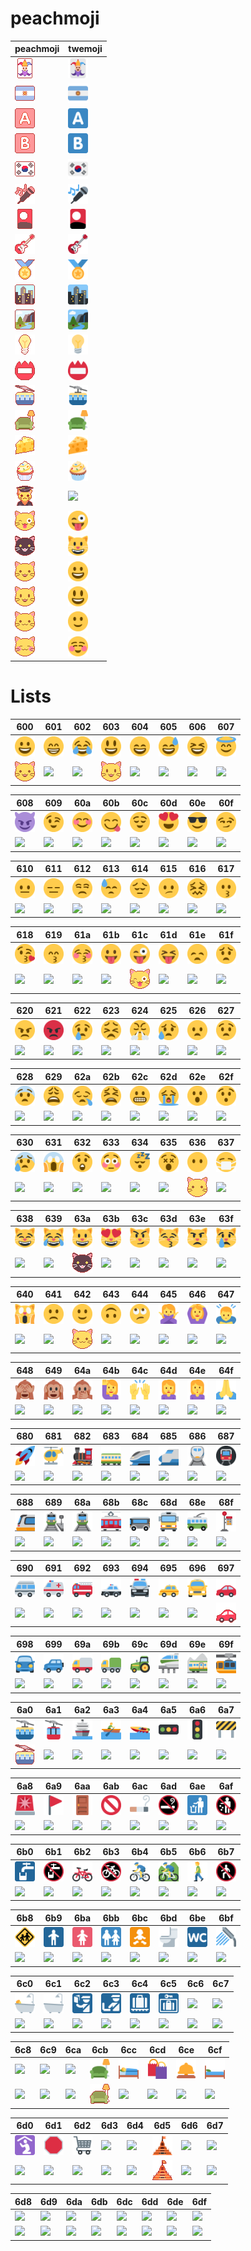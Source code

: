 # peachmoji

| peachmoji | twemoji |
|---|---|
|![](assets/1f0cf.png)|<img src="https://raw.githubusercontent.com/twitter/twemoji/master/assets/72x72/1f0cf.png" onerror="this.src='https://raw.githubusercontent.com/twitter/twemoji/master/assets/72x72/269c.png'"  width="32">|
|![](assets/1f1e6-1f1f7.png)|<img src="https://raw.githubusercontent.com/twitter/twemoji/master/assets/72x72/1f1e6-1f1f7.png" onerror="this.src='https://raw.githubusercontent.com/twitter/twemoji/master/assets/72x72/269c.png'"  width="32">|
|![](assets/1f1e6.png)|<img src="https://raw.githubusercontent.com/twitter/twemoji/master/assets/72x72/1f1e6.png" onerror="this.src='https://raw.githubusercontent.com/twitter/twemoji/master/assets/72x72/269c.png'"  width="32">|
|![](assets/1f1e7.png)|<img src="https://raw.githubusercontent.com/twitter/twemoji/master/assets/72x72/1f1e7.png" onerror="this.src='https://raw.githubusercontent.com/twitter/twemoji/master/assets/72x72/269c.png'"  width="32">|
|![](assets/1f1f0-1f1f7.png)|<img src="https://raw.githubusercontent.com/twitter/twemoji/master/assets/72x72/1f1f0-1f1f7.png" onerror="this.src='https://raw.githubusercontent.com/twitter/twemoji/master/assets/72x72/269c.png'"  width="32">|
|![](assets/1f3a4.png)|<img src="https://raw.githubusercontent.com/twitter/twemoji/master/assets/72x72/1f3a4.png" onerror="this.src='https://raw.githubusercontent.com/twitter/twemoji/master/assets/72x72/269c.png'"  width="32">|
|![](assets/1f3b4.png)|<img src="https://raw.githubusercontent.com/twitter/twemoji/master/assets/72x72/1f3b4.png" onerror="this.src='https://raw.githubusercontent.com/twitter/twemoji/master/assets/72x72/269c.png'"  width="32">|
|![](assets/1f3b8.png)|<img src="https://raw.githubusercontent.com/twitter/twemoji/master/assets/72x72/1f3b8.png" onerror="this.src='https://raw.githubusercontent.com/twitter/twemoji/master/assets/72x72/269c.png'"  width="32">|
|![](assets/1f3c5.png)|<img src="https://raw.githubusercontent.com/twitter/twemoji/master/assets/72x72/1f3c5.png" onerror="this.src='https://raw.githubusercontent.com/twitter/twemoji/master/assets/72x72/269c.png'"  width="32">|
|![](assets/1f3d9.png)|<img src="https://raw.githubusercontent.com/twitter/twemoji/master/assets/72x72/1f3d9.png" onerror="this.src='https://raw.githubusercontent.com/twitter/twemoji/master/assets/72x72/269c.png'"  width="32">|
|![](assets/1f3de.png)|<img src="https://raw.githubusercontent.com/twitter/twemoji/master/assets/72x72/1f3de.png" onerror="this.src='https://raw.githubusercontent.com/twitter/twemoji/master/assets/72x72/269c.png'"  width="32">|
|![](assets/1f4a1.png)|<img src="https://raw.githubusercontent.com/twitter/twemoji/master/assets/72x72/1f4a1.png" onerror="this.src='https://raw.githubusercontent.com/twitter/twemoji/master/assets/72x72/269c.png'"  width="32">|
|![](assets/1f4db.png)|<img src="https://raw.githubusercontent.com/twitter/twemoji/master/assets/72x72/1f4db.png" onerror="this.src='https://raw.githubusercontent.com/twitter/twemoji/master/assets/72x72/269c.png'"  width="32">|
|![](assets/1f6a0.png)|<img src="https://raw.githubusercontent.com/twitter/twemoji/master/assets/72x72/1f6a0.png" onerror="this.src='https://raw.githubusercontent.com/twitter/twemoji/master/assets/72x72/269c.png'"  width="32">|
|![](assets/1f6cb.png)|<img src="https://raw.githubusercontent.com/twitter/twemoji/master/assets/72x72/1f6cb.png" onerror="this.src='https://raw.githubusercontent.com/twitter/twemoji/master/assets/72x72/269c.png'"  width="32">|
|![](assets/1f9c0.png)|<img src="https://raw.githubusercontent.com/twitter/twemoji/master/assets/72x72/1f9c0.png" onerror="this.src='https://raw.githubusercontent.com/twitter/twemoji/master/assets/72x72/269c.png'"  width="32">|
|![](assets/1f9c1.png)|<img src="https://raw.githubusercontent.com/twitter/twemoji/master/assets/72x72/1f9c1.png" onerror="this.src='https://raw.githubusercontent.com/twitter/twemoji/master/assets/72x72/269c.png'"  width="32">|
|![](assets/1f9d1-200d-1f393.png)|<img src="https://raw.githubusercontent.com/twitter/twemoji/master/assets/72x72/1f9d1-200d-1f393.png" onerror="this.src='https://raw.githubusercontent.com/twitter/twemoji/master/assets/72x72/269c.png'"  width="32">|
|![](assets/1f61c.png)|<img src="https://raw.githubusercontent.com/twitter/twemoji/master/assets/72x72/1f61c.png" onerror="this.src='https://raw.githubusercontent.com/twitter/twemoji/master/assets/72x72/269c.png'"  width="32">|
|![](assets/1f63a.png)|<img src="https://raw.githubusercontent.com/twitter/twemoji/master/assets/72x72/1f63a.png" onerror="this.src='https://raw.githubusercontent.com/twitter/twemoji/master/assets/72x72/269c.png'"  width="32">|
|![](assets/1f600.png)|<img src="https://raw.githubusercontent.com/twitter/twemoji/master/assets/72x72/1f600.png" onerror="this.src='https://raw.githubusercontent.com/twitter/twemoji/master/assets/72x72/269c.png'"  width="32">|
|![](assets/1f603.png)|<img src="https://raw.githubusercontent.com/twitter/twemoji/master/assets/72x72/1f603.png" onerror="this.src='https://raw.githubusercontent.com/twitter/twemoji/master/assets/72x72/269c.png'"  width="32">|
|![](assets/1f642.png)|<img src="https://raw.githubusercontent.com/twitter/twemoji/master/assets/72x72/1f642.png" onerror="this.src='https://raw.githubusercontent.com/twitter/twemoji/master/assets/72x72/269c.png'"  width="32">|
|![](assets/263a.png)|<img src="https://raw.githubusercontent.com/twitter/twemoji/master/assets/72x72/263a.png" onerror="this.src='https://raw.githubusercontent.com/twitter/twemoji/master/assets/72x72/269c.png'"  width="32">|

# Lists

| 600 | 601 | 602 | 603 | 604 | 605 | 606 | 607 |
|---|---|---|---|---|---|---|---|
|<img src="https://raw.githubusercontent.com/twitter/twemoji/master/assets/72x72/1f600.png" onerror="this.src='https://raw.githubusercontent.com/twitter/twemoji/master/assets/72x72/269c.png'"  width="32">|<img src="https://raw.githubusercontent.com/twitter/twemoji/master/assets/72x72/1f601.png" onerror="this.src='https://raw.githubusercontent.com/twitter/twemoji/master/assets/72x72/269c.png'"  width="32">|<img src="https://raw.githubusercontent.com/twitter/twemoji/master/assets/72x72/1f602.png" onerror="this.src='https://raw.githubusercontent.com/twitter/twemoji/master/assets/72x72/269c.png'"  width="32">|<img src="https://raw.githubusercontent.com/twitter/twemoji/master/assets/72x72/1f603.png" onerror="this.src='https://raw.githubusercontent.com/twitter/twemoji/master/assets/72x72/269c.png'"  width="32">|<img src="https://raw.githubusercontent.com/twitter/twemoji/master/assets/72x72/1f604.png" onerror="this.src='https://raw.githubusercontent.com/twitter/twemoji/master/assets/72x72/269c.png'"  width="32">|<img src="https://raw.githubusercontent.com/twitter/twemoji/master/assets/72x72/1f605.png" onerror="this.src='https://raw.githubusercontent.com/twitter/twemoji/master/assets/72x72/269c.png'"  width="32">|<img src="https://raw.githubusercontent.com/twitter/twemoji/master/assets/72x72/1f606.png" onerror="this.src='https://raw.githubusercontent.com/twitter/twemoji/master/assets/72x72/269c.png'"  width="32">|<img src="https://raw.githubusercontent.com/twitter/twemoji/master/assets/72x72/1f607.png" onerror="this.src='https://raw.githubusercontent.com/twitter/twemoji/master/assets/72x72/269c.png'"  width="32">|
|![](assets/1f600.png)|![](assets/1f601.png)|![](assets/1f602.png)|![](assets/1f603.png)|![](assets/1f604.png)|![](assets/1f605.png)|![](assets/1f606.png)|![](assets/1f607.png)|

| 608 | 609 | 60a | 60b | 60c | 60d | 60e | 60f |
|---|---|---|---|---|---|---|---|
|<img src="https://raw.githubusercontent.com/twitter/twemoji/master/assets/72x72/1f608.png" onerror="this.src='https://raw.githubusercontent.com/twitter/twemoji/master/assets/72x72/269c.png'"  width="32">|<img src="https://raw.githubusercontent.com/twitter/twemoji/master/assets/72x72/1f609.png" onerror="this.src='https://raw.githubusercontent.com/twitter/twemoji/master/assets/72x72/269c.png'"  width="32">|<img src="https://raw.githubusercontent.com/twitter/twemoji/master/assets/72x72/1f60a.png" onerror="this.src='https://raw.githubusercontent.com/twitter/twemoji/master/assets/72x72/269c.png'"  width="32">|<img src="https://raw.githubusercontent.com/twitter/twemoji/master/assets/72x72/1f60b.png" onerror="this.src='https://raw.githubusercontent.com/twitter/twemoji/master/assets/72x72/269c.png'"  width="32">|<img src="https://raw.githubusercontent.com/twitter/twemoji/master/assets/72x72/1f60c.png" onerror="this.src='https://raw.githubusercontent.com/twitter/twemoji/master/assets/72x72/269c.png'"  width="32">|<img src="https://raw.githubusercontent.com/twitter/twemoji/master/assets/72x72/1f60d.png" onerror="this.src='https://raw.githubusercontent.com/twitter/twemoji/master/assets/72x72/269c.png'"  width="32">|<img src="https://raw.githubusercontent.com/twitter/twemoji/master/assets/72x72/1f60e.png" onerror="this.src='https://raw.githubusercontent.com/twitter/twemoji/master/assets/72x72/269c.png'"  width="32">|<img src="https://raw.githubusercontent.com/twitter/twemoji/master/assets/72x72/1f60f.png" onerror="this.src='https://raw.githubusercontent.com/twitter/twemoji/master/assets/72x72/269c.png'"  width="32">|
|![](assets/1f608.png)|![](assets/1f609.png)|![](assets/1f60a.png)|![](assets/1f60b.png)|![](assets/1f60c.png)|![](assets/1f60d.png)|![](assets/1f60e.png)|![](assets/1f60f.png)|

| 610 | 611 | 612 | 613 | 614 | 615 | 616 | 617 |
|---|---|---|---|---|---|---|---|
|<img src="https://raw.githubusercontent.com/twitter/twemoji/master/assets/72x72/1f610.png" onerror="this.src='https://raw.githubusercontent.com/twitter/twemoji/master/assets/72x72/269c.png'"  width="32">|<img src="https://raw.githubusercontent.com/twitter/twemoji/master/assets/72x72/1f611.png" onerror="this.src='https://raw.githubusercontent.com/twitter/twemoji/master/assets/72x72/269c.png'"  width="32">|<img src="https://raw.githubusercontent.com/twitter/twemoji/master/assets/72x72/1f612.png" onerror="this.src='https://raw.githubusercontent.com/twitter/twemoji/master/assets/72x72/269c.png'"  width="32">|<img src="https://raw.githubusercontent.com/twitter/twemoji/master/assets/72x72/1f613.png" onerror="this.src='https://raw.githubusercontent.com/twitter/twemoji/master/assets/72x72/269c.png'"  width="32">|<img src="https://raw.githubusercontent.com/twitter/twemoji/master/assets/72x72/1f614.png" onerror="this.src='https://raw.githubusercontent.com/twitter/twemoji/master/assets/72x72/269c.png'"  width="32">|<img src="https://raw.githubusercontent.com/twitter/twemoji/master/assets/72x72/1f615.png" onerror="this.src='https://raw.githubusercontent.com/twitter/twemoji/master/assets/72x72/269c.png'"  width="32">|<img src="https://raw.githubusercontent.com/twitter/twemoji/master/assets/72x72/1f616.png" onerror="this.src='https://raw.githubusercontent.com/twitter/twemoji/master/assets/72x72/269c.png'"  width="32">|<img src="https://raw.githubusercontent.com/twitter/twemoji/master/assets/72x72/1f617.png" onerror="this.src='https://raw.githubusercontent.com/twitter/twemoji/master/assets/72x72/269c.png'"  width="32">|
|![](assets/1f610.png)|![](assets/1f611.png)|![](assets/1f612.png)|![](assets/1f613.png)|![](assets/1f614.png)|![](assets/1f615.png)|![](assets/1f616.png)|![](assets/1f617.png)|

| 618 | 619 | 61a | 61b | 61c | 61d | 61e | 61f |
|---|---|---|---|---|---|---|---|
|<img src="https://raw.githubusercontent.com/twitter/twemoji/master/assets/72x72/1f618.png" onerror="this.src='https://raw.githubusercontent.com/twitter/twemoji/master/assets/72x72/269c.png'"  width="32">|<img src="https://raw.githubusercontent.com/twitter/twemoji/master/assets/72x72/1f619.png" onerror="this.src='https://raw.githubusercontent.com/twitter/twemoji/master/assets/72x72/269c.png'"  width="32">|<img src="https://raw.githubusercontent.com/twitter/twemoji/master/assets/72x72/1f61a.png" onerror="this.src='https://raw.githubusercontent.com/twitter/twemoji/master/assets/72x72/269c.png'"  width="32">|<img src="https://raw.githubusercontent.com/twitter/twemoji/master/assets/72x72/1f61b.png" onerror="this.src='https://raw.githubusercontent.com/twitter/twemoji/master/assets/72x72/269c.png'"  width="32">|<img src="https://raw.githubusercontent.com/twitter/twemoji/master/assets/72x72/1f61c.png" onerror="this.src='https://raw.githubusercontent.com/twitter/twemoji/master/assets/72x72/269c.png'"  width="32">|<img src="https://raw.githubusercontent.com/twitter/twemoji/master/assets/72x72/1f61d.png" onerror="this.src='https://raw.githubusercontent.com/twitter/twemoji/master/assets/72x72/269c.png'"  width="32">|<img src="https://raw.githubusercontent.com/twitter/twemoji/master/assets/72x72/1f61e.png" onerror="this.src='https://raw.githubusercontent.com/twitter/twemoji/master/assets/72x72/269c.png'"  width="32">|<img src="https://raw.githubusercontent.com/twitter/twemoji/master/assets/72x72/1f61f.png" onerror="this.src='https://raw.githubusercontent.com/twitter/twemoji/master/assets/72x72/269c.png'"  width="32">|
|![](assets/1f618.png)|![](assets/1f619.png)|![](assets/1f61a.png)|![](assets/1f61b.png)|![](assets/1f61c.png)|![](assets/1f61d.png)|![](assets/1f61e.png)|![](assets/1f61f.png)|

| 620 | 621 | 622 | 623 | 624 | 625 | 626 | 627 |
|---|---|---|---|---|---|---|---|
|<img src="https://raw.githubusercontent.com/twitter/twemoji/master/assets/72x72/1f620.png" onerror="this.src='https://raw.githubusercontent.com/twitter/twemoji/master/assets/72x72/269c.png'"  width="32">|<img src="https://raw.githubusercontent.com/twitter/twemoji/master/assets/72x72/1f621.png" onerror="this.src='https://raw.githubusercontent.com/twitter/twemoji/master/assets/72x72/269c.png'"  width="32">|<img src="https://raw.githubusercontent.com/twitter/twemoji/master/assets/72x72/1f622.png" onerror="this.src='https://raw.githubusercontent.com/twitter/twemoji/master/assets/72x72/269c.png'"  width="32">|<img src="https://raw.githubusercontent.com/twitter/twemoji/master/assets/72x72/1f623.png" onerror="this.src='https://raw.githubusercontent.com/twitter/twemoji/master/assets/72x72/269c.png'"  width="32">|<img src="https://raw.githubusercontent.com/twitter/twemoji/master/assets/72x72/1f624.png" onerror="this.src='https://raw.githubusercontent.com/twitter/twemoji/master/assets/72x72/269c.png'"  width="32">|<img src="https://raw.githubusercontent.com/twitter/twemoji/master/assets/72x72/1f625.png" onerror="this.src='https://raw.githubusercontent.com/twitter/twemoji/master/assets/72x72/269c.png'"  width="32">|<img src="https://raw.githubusercontent.com/twitter/twemoji/master/assets/72x72/1f626.png" onerror="this.src='https://raw.githubusercontent.com/twitter/twemoji/master/assets/72x72/269c.png'"  width="32">|<img src="https://raw.githubusercontent.com/twitter/twemoji/master/assets/72x72/1f627.png" onerror="this.src='https://raw.githubusercontent.com/twitter/twemoji/master/assets/72x72/269c.png'"  width="32">|
|![](assets/1f620.png)|![](assets/1f621.png)|![](assets/1f622.png)|![](assets/1f623.png)|![](assets/1f624.png)|![](assets/1f625.png)|![](assets/1f626.png)|![](assets/1f627.png)|

| 628 | 629 | 62a | 62b | 62c | 62d | 62e | 62f |
|---|---|---|---|---|---|---|---|
|<img src="https://raw.githubusercontent.com/twitter/twemoji/master/assets/72x72/1f628.png" onerror="this.src='https://raw.githubusercontent.com/twitter/twemoji/master/assets/72x72/269c.png'"  width="32">|<img src="https://raw.githubusercontent.com/twitter/twemoji/master/assets/72x72/1f629.png" onerror="this.src='https://raw.githubusercontent.com/twitter/twemoji/master/assets/72x72/269c.png'"  width="32">|<img src="https://raw.githubusercontent.com/twitter/twemoji/master/assets/72x72/1f62a.png" onerror="this.src='https://raw.githubusercontent.com/twitter/twemoji/master/assets/72x72/269c.png'"  width="32">|<img src="https://raw.githubusercontent.com/twitter/twemoji/master/assets/72x72/1f62b.png" onerror="this.src='https://raw.githubusercontent.com/twitter/twemoji/master/assets/72x72/269c.png'"  width="32">|<img src="https://raw.githubusercontent.com/twitter/twemoji/master/assets/72x72/1f62c.png" onerror="this.src='https://raw.githubusercontent.com/twitter/twemoji/master/assets/72x72/269c.png'"  width="32">|<img src="https://raw.githubusercontent.com/twitter/twemoji/master/assets/72x72/1f62d.png" onerror="this.src='https://raw.githubusercontent.com/twitter/twemoji/master/assets/72x72/269c.png'"  width="32">|<img src="https://raw.githubusercontent.com/twitter/twemoji/master/assets/72x72/1f62e.png" onerror="this.src='https://raw.githubusercontent.com/twitter/twemoji/master/assets/72x72/269c.png'"  width="32">|<img src="https://raw.githubusercontent.com/twitter/twemoji/master/assets/72x72/1f62f.png" onerror="this.src='https://raw.githubusercontent.com/twitter/twemoji/master/assets/72x72/269c.png'"  width="32">|
|![](assets/1f628.png)|![](assets/1f629.png)|![](assets/1f62a.png)|![](assets/1f62b.png)|![](assets/1f62c.png)|![](assets/1f62d.png)|![](assets/1f62e.png)|![](assets/1f62f.png)|

| 630 | 631 | 632 | 633 | 634 | 635 | 636 | 637 |
|---|---|---|---|---|---|---|---|
|<img src="https://raw.githubusercontent.com/twitter/twemoji/master/assets/72x72/1f630.png" onerror="this.src='https://raw.githubusercontent.com/twitter/twemoji/master/assets/72x72/269c.png'"  width="32">|<img src="https://raw.githubusercontent.com/twitter/twemoji/master/assets/72x72/1f631.png" onerror="this.src='https://raw.githubusercontent.com/twitter/twemoji/master/assets/72x72/269c.png'"  width="32">|<img src="https://raw.githubusercontent.com/twitter/twemoji/master/assets/72x72/1f632.png" onerror="this.src='https://raw.githubusercontent.com/twitter/twemoji/master/assets/72x72/269c.png'"  width="32">|<img src="https://raw.githubusercontent.com/twitter/twemoji/master/assets/72x72/1f633.png" onerror="this.src='https://raw.githubusercontent.com/twitter/twemoji/master/assets/72x72/269c.png'"  width="32">|<img src="https://raw.githubusercontent.com/twitter/twemoji/master/assets/72x72/1f634.png" onerror="this.src='https://raw.githubusercontent.com/twitter/twemoji/master/assets/72x72/269c.png'"  width="32">|<img src="https://raw.githubusercontent.com/twitter/twemoji/master/assets/72x72/1f635.png" onerror="this.src='https://raw.githubusercontent.com/twitter/twemoji/master/assets/72x72/269c.png'"  width="32">|<img src="https://raw.githubusercontent.com/twitter/twemoji/master/assets/72x72/1f636.png" onerror="this.src='https://raw.githubusercontent.com/twitter/twemoji/master/assets/72x72/269c.png'"  width="32">|<img src="https://raw.githubusercontent.com/twitter/twemoji/master/assets/72x72/1f637.png" onerror="this.src='https://raw.githubusercontent.com/twitter/twemoji/master/assets/72x72/269c.png'"  width="32">|
|![](assets/1f630.png)|![](assets/1f631.png)|![](assets/1f632.png)|![](assets/1f633.png)|![](assets/1f634.png)|![](assets/1f635.png)|![](assets/1f636.png)|![](assets/1f637.png)|

| 638 | 639 | 63a | 63b | 63c | 63d | 63e | 63f |
|---|---|---|---|---|---|---|---|
|<img src="https://raw.githubusercontent.com/twitter/twemoji/master/assets/72x72/1f638.png" onerror="this.src='https://raw.githubusercontent.com/twitter/twemoji/master/assets/72x72/269c.png'"  width="32">|<img src="https://raw.githubusercontent.com/twitter/twemoji/master/assets/72x72/1f639.png" onerror="this.src='https://raw.githubusercontent.com/twitter/twemoji/master/assets/72x72/269c.png'"  width="32">|<img src="https://raw.githubusercontent.com/twitter/twemoji/master/assets/72x72/1f63a.png" onerror="this.src='https://raw.githubusercontent.com/twitter/twemoji/master/assets/72x72/269c.png'"  width="32">|<img src="https://raw.githubusercontent.com/twitter/twemoji/master/assets/72x72/1f63b.png" onerror="this.src='https://raw.githubusercontent.com/twitter/twemoji/master/assets/72x72/269c.png'"  width="32">|<img src="https://raw.githubusercontent.com/twitter/twemoji/master/assets/72x72/1f63c.png" onerror="this.src='https://raw.githubusercontent.com/twitter/twemoji/master/assets/72x72/269c.png'"  width="32">|<img src="https://raw.githubusercontent.com/twitter/twemoji/master/assets/72x72/1f63d.png" onerror="this.src='https://raw.githubusercontent.com/twitter/twemoji/master/assets/72x72/269c.png'"  width="32">|<img src="https://raw.githubusercontent.com/twitter/twemoji/master/assets/72x72/1f63e.png" onerror="this.src='https://raw.githubusercontent.com/twitter/twemoji/master/assets/72x72/269c.png'"  width="32">|<img src="https://raw.githubusercontent.com/twitter/twemoji/master/assets/72x72/1f63f.png" onerror="this.src='https://raw.githubusercontent.com/twitter/twemoji/master/assets/72x72/269c.png'"  width="32">|
|![](assets/1f638.png)|![](assets/1f639.png)|![](assets/1f63a.png)|![](assets/1f63b.png)|![](assets/1f63c.png)|![](assets/1f63d.png)|![](assets/1f63e.png)|![](assets/1f63f.png)|

| 640 | 641 | 642 | 643 | 644 | 645 | 646 | 647 |
|---|---|---|---|---|---|---|---|
|<img src="https://raw.githubusercontent.com/twitter/twemoji/master/assets/72x72/1f640.png" onerror="this.src='https://raw.githubusercontent.com/twitter/twemoji/master/assets/72x72/269c.png'"  width="32">|<img src="https://raw.githubusercontent.com/twitter/twemoji/master/assets/72x72/1f641.png" onerror="this.src='https://raw.githubusercontent.com/twitter/twemoji/master/assets/72x72/269c.png'"  width="32">|<img src="https://raw.githubusercontent.com/twitter/twemoji/master/assets/72x72/1f642.png" onerror="this.src='https://raw.githubusercontent.com/twitter/twemoji/master/assets/72x72/269c.png'"  width="32">|<img src="https://raw.githubusercontent.com/twitter/twemoji/master/assets/72x72/1f643.png" onerror="this.src='https://raw.githubusercontent.com/twitter/twemoji/master/assets/72x72/269c.png'"  width="32">|<img src="https://raw.githubusercontent.com/twitter/twemoji/master/assets/72x72/1f644.png" onerror="this.src='https://raw.githubusercontent.com/twitter/twemoji/master/assets/72x72/269c.png'"  width="32">|<img src="https://raw.githubusercontent.com/twitter/twemoji/master/assets/72x72/1f645.png" onerror="this.src='https://raw.githubusercontent.com/twitter/twemoji/master/assets/72x72/269c.png'"  width="32">|<img src="https://raw.githubusercontent.com/twitter/twemoji/master/assets/72x72/1f646.png" onerror="this.src='https://raw.githubusercontent.com/twitter/twemoji/master/assets/72x72/269c.png'"  width="32">|<img src="https://raw.githubusercontent.com/twitter/twemoji/master/assets/72x72/1f647.png" onerror="this.src='https://raw.githubusercontent.com/twitter/twemoji/master/assets/72x72/269c.png'"  width="32">|
|![](assets/1f640.png)|![](assets/1f641.png)|![](assets/1f642.png)|![](assets/1f643.png)|![](assets/1f644.png)|![](assets/1f645.png)|![](assets/1f646.png)|![](assets/1f647.png)|

| 648 | 649 | 64a | 64b | 64c | 64d | 64e | 64f |
|---|---|---|---|---|---|---|---|
|<img src="https://raw.githubusercontent.com/twitter/twemoji/master/assets/72x72/1f648.png" onerror="this.src='https://raw.githubusercontent.com/twitter/twemoji/master/assets/72x72/269c.png'"  width="32">|<img src="https://raw.githubusercontent.com/twitter/twemoji/master/assets/72x72/1f649.png" onerror="this.src='https://raw.githubusercontent.com/twitter/twemoji/master/assets/72x72/269c.png'"  width="32">|<img src="https://raw.githubusercontent.com/twitter/twemoji/master/assets/72x72/1f64a.png" onerror="this.src='https://raw.githubusercontent.com/twitter/twemoji/master/assets/72x72/269c.png'"  width="32">|<img src="https://raw.githubusercontent.com/twitter/twemoji/master/assets/72x72/1f64b.png" onerror="this.src='https://raw.githubusercontent.com/twitter/twemoji/master/assets/72x72/269c.png'"  width="32">|<img src="https://raw.githubusercontent.com/twitter/twemoji/master/assets/72x72/1f64c.png" onerror="this.src='https://raw.githubusercontent.com/twitter/twemoji/master/assets/72x72/269c.png'"  width="32">|<img src="https://raw.githubusercontent.com/twitter/twemoji/master/assets/72x72/1f64d.png" onerror="this.src='https://raw.githubusercontent.com/twitter/twemoji/master/assets/72x72/269c.png'"  width="32">|<img src="https://raw.githubusercontent.com/twitter/twemoji/master/assets/72x72/1f64e.png" onerror="this.src='https://raw.githubusercontent.com/twitter/twemoji/master/assets/72x72/269c.png'"  width="32">|<img src="https://raw.githubusercontent.com/twitter/twemoji/master/assets/72x72/1f64f.png" onerror="this.src='https://raw.githubusercontent.com/twitter/twemoji/master/assets/72x72/269c.png'"  width="32">|
|![](assets/1f648.png)|![](assets/1f649.png)|![](assets/1f64a.png)|![](assets/1f64b.png)|![](assets/1f64c.png)|![](assets/1f64d.png)|![](assets/1f64e.png)|![](assets/1f64f.png)|

| 680 | 681 | 682 | 683 | 684 | 685 | 686 | 687 |
|---|---|---|---|---|---|---|---|
|<img src="https://raw.githubusercontent.com/twitter/twemoji/master/assets/72x72/1f680.png" onerror="this.src='https://raw.githubusercontent.com/twitter/twemoji/master/assets/72x72/269c.png'"  width="32">|<img src="https://raw.githubusercontent.com/twitter/twemoji/master/assets/72x72/1f681.png" onerror="this.src='https://raw.githubusercontent.com/twitter/twemoji/master/assets/72x72/269c.png'"  width="32">|<img src="https://raw.githubusercontent.com/twitter/twemoji/master/assets/72x72/1f682.png" onerror="this.src='https://raw.githubusercontent.com/twitter/twemoji/master/assets/72x72/269c.png'"  width="32">|<img src="https://raw.githubusercontent.com/twitter/twemoji/master/assets/72x72/1f683.png" onerror="this.src='https://raw.githubusercontent.com/twitter/twemoji/master/assets/72x72/269c.png'"  width="32">|<img src="https://raw.githubusercontent.com/twitter/twemoji/master/assets/72x72/1f684.png" onerror="this.src='https://raw.githubusercontent.com/twitter/twemoji/master/assets/72x72/269c.png'"  width="32">|<img src="https://raw.githubusercontent.com/twitter/twemoji/master/assets/72x72/1f685.png" onerror="this.src='https://raw.githubusercontent.com/twitter/twemoji/master/assets/72x72/269c.png'"  width="32">|<img src="https://raw.githubusercontent.com/twitter/twemoji/master/assets/72x72/1f686.png" onerror="this.src='https://raw.githubusercontent.com/twitter/twemoji/master/assets/72x72/269c.png'"  width="32">|<img src="https://raw.githubusercontent.com/twitter/twemoji/master/assets/72x72/1f687.png" onerror="this.src='https://raw.githubusercontent.com/twitter/twemoji/master/assets/72x72/269c.png'"  width="32">|
|![](assets/1f680.png)|![](assets/1f681.png)|![](assets/1f682.png)|![](assets/1f683.png)|![](assets/1f684.png)|![](assets/1f685.png)|![](assets/1f686.png)|![](assets/1f687.png)|

| 688 | 689 | 68a | 68b | 68c | 68d | 68e | 68f |
|---|---|---|---|---|---|---|---|
|<img src="https://raw.githubusercontent.com/twitter/twemoji/master/assets/72x72/1f688.png" onerror="this.src='https://raw.githubusercontent.com/twitter/twemoji/master/assets/72x72/269c.png'"  width="32">|<img src="https://raw.githubusercontent.com/twitter/twemoji/master/assets/72x72/1f689.png" onerror="this.src='https://raw.githubusercontent.com/twitter/twemoji/master/assets/72x72/269c.png'"  width="32">|<img src="https://raw.githubusercontent.com/twitter/twemoji/master/assets/72x72/1f68a.png" onerror="this.src='https://raw.githubusercontent.com/twitter/twemoji/master/assets/72x72/269c.png'"  width="32">|<img src="https://raw.githubusercontent.com/twitter/twemoji/master/assets/72x72/1f68b.png" onerror="this.src='https://raw.githubusercontent.com/twitter/twemoji/master/assets/72x72/269c.png'"  width="32">|<img src="https://raw.githubusercontent.com/twitter/twemoji/master/assets/72x72/1f68c.png" onerror="this.src='https://raw.githubusercontent.com/twitter/twemoji/master/assets/72x72/269c.png'"  width="32">|<img src="https://raw.githubusercontent.com/twitter/twemoji/master/assets/72x72/1f68d.png" onerror="this.src='https://raw.githubusercontent.com/twitter/twemoji/master/assets/72x72/269c.png'"  width="32">|<img src="https://raw.githubusercontent.com/twitter/twemoji/master/assets/72x72/1f68e.png" onerror="this.src='https://raw.githubusercontent.com/twitter/twemoji/master/assets/72x72/269c.png'"  width="32">|<img src="https://raw.githubusercontent.com/twitter/twemoji/master/assets/72x72/1f68f.png" onerror="this.src='https://raw.githubusercontent.com/twitter/twemoji/master/assets/72x72/269c.png'"  width="32">|
|![](assets/1f688.png)|![](assets/1f689.png)|![](assets/1f68a.png)|![](assets/1f68b.png)|![](assets/1f68c.png)|![](assets/1f68d.png)|![](assets/1f68e.png)|![](assets/1f68f.png)|

| 690 | 691 | 692 | 693 | 694 | 695 | 696 | 697 |
|---|---|---|---|---|---|---|---|
|<img src="https://raw.githubusercontent.com/twitter/twemoji/master/assets/72x72/1f690.png" onerror="this.src='https://raw.githubusercontent.com/twitter/twemoji/master/assets/72x72/269c.png'"  width="32">|<img src="https://raw.githubusercontent.com/twitter/twemoji/master/assets/72x72/1f691.png" onerror="this.src='https://raw.githubusercontent.com/twitter/twemoji/master/assets/72x72/269c.png'"  width="32">|<img src="https://raw.githubusercontent.com/twitter/twemoji/master/assets/72x72/1f692.png" onerror="this.src='https://raw.githubusercontent.com/twitter/twemoji/master/assets/72x72/269c.png'"  width="32">|<img src="https://raw.githubusercontent.com/twitter/twemoji/master/assets/72x72/1f693.png" onerror="this.src='https://raw.githubusercontent.com/twitter/twemoji/master/assets/72x72/269c.png'"  width="32">|<img src="https://raw.githubusercontent.com/twitter/twemoji/master/assets/72x72/1f694.png" onerror="this.src='https://raw.githubusercontent.com/twitter/twemoji/master/assets/72x72/269c.png'"  width="32">|<img src="https://raw.githubusercontent.com/twitter/twemoji/master/assets/72x72/1f695.png" onerror="this.src='https://raw.githubusercontent.com/twitter/twemoji/master/assets/72x72/269c.png'"  width="32">|<img src="https://raw.githubusercontent.com/twitter/twemoji/master/assets/72x72/1f696.png" onerror="this.src='https://raw.githubusercontent.com/twitter/twemoji/master/assets/72x72/269c.png'"  width="32">|<img src="https://raw.githubusercontent.com/twitter/twemoji/master/assets/72x72/1f697.png" onerror="this.src='https://raw.githubusercontent.com/twitter/twemoji/master/assets/72x72/269c.png'"  width="32">|
|![](assets/1f690.png)|![](assets/1f691.png)|![](assets/1f692.png)|![](assets/1f693.png)|![](assets/1f694.png)|![](assets/1f695.png)|![](assets/1f696.png)|![](assets/1f697.png)|

| 698 | 699 | 69a | 69b | 69c | 69d | 69e | 69f |
|---|---|---|---|---|---|---|---|
|<img src="https://raw.githubusercontent.com/twitter/twemoji/master/assets/72x72/1f698.png" onerror="this.src='https://raw.githubusercontent.com/twitter/twemoji/master/assets/72x72/269c.png'"  width="32">|<img src="https://raw.githubusercontent.com/twitter/twemoji/master/assets/72x72/1f699.png" onerror="this.src='https://raw.githubusercontent.com/twitter/twemoji/master/assets/72x72/269c.png'"  width="32">|<img src="https://raw.githubusercontent.com/twitter/twemoji/master/assets/72x72/1f69a.png" onerror="this.src='https://raw.githubusercontent.com/twitter/twemoji/master/assets/72x72/269c.png'"  width="32">|<img src="https://raw.githubusercontent.com/twitter/twemoji/master/assets/72x72/1f69b.png" onerror="this.src='https://raw.githubusercontent.com/twitter/twemoji/master/assets/72x72/269c.png'"  width="32">|<img src="https://raw.githubusercontent.com/twitter/twemoji/master/assets/72x72/1f69c.png" onerror="this.src='https://raw.githubusercontent.com/twitter/twemoji/master/assets/72x72/269c.png'"  width="32">|<img src="https://raw.githubusercontent.com/twitter/twemoji/master/assets/72x72/1f69d.png" onerror="this.src='https://raw.githubusercontent.com/twitter/twemoji/master/assets/72x72/269c.png'"  width="32">|<img src="https://raw.githubusercontent.com/twitter/twemoji/master/assets/72x72/1f69e.png" onerror="this.src='https://raw.githubusercontent.com/twitter/twemoji/master/assets/72x72/269c.png'"  width="32">|<img src="https://raw.githubusercontent.com/twitter/twemoji/master/assets/72x72/1f69f.png" onerror="this.src='https://raw.githubusercontent.com/twitter/twemoji/master/assets/72x72/269c.png'"  width="32">|
|![](assets/1f698.png)|![](assets/1f699.png)|![](assets/1f69a.png)|![](assets/1f69b.png)|![](assets/1f69c.png)|![](assets/1f69d.png)|![](assets/1f69e.png)|![](assets/1f69f.png)|

| 6a0 | 6a1 | 6a2 | 6a3 | 6a4 | 6a5 | 6a6 | 6a7 |
|---|---|---|---|---|---|---|---|
|<img src="https://raw.githubusercontent.com/twitter/twemoji/master/assets/72x72/1f6a0.png" onerror="this.src='https://raw.githubusercontent.com/twitter/twemoji/master/assets/72x72/269c.png'"  width="32">|<img src="https://raw.githubusercontent.com/twitter/twemoji/master/assets/72x72/1f6a1.png" onerror="this.src='https://raw.githubusercontent.com/twitter/twemoji/master/assets/72x72/269c.png'"  width="32">|<img src="https://raw.githubusercontent.com/twitter/twemoji/master/assets/72x72/1f6a2.png" onerror="this.src='https://raw.githubusercontent.com/twitter/twemoji/master/assets/72x72/269c.png'"  width="32">|<img src="https://raw.githubusercontent.com/twitter/twemoji/master/assets/72x72/1f6a3.png" onerror="this.src='https://raw.githubusercontent.com/twitter/twemoji/master/assets/72x72/269c.png'"  width="32">|<img src="https://raw.githubusercontent.com/twitter/twemoji/master/assets/72x72/1f6a4.png" onerror="this.src='https://raw.githubusercontent.com/twitter/twemoji/master/assets/72x72/269c.png'"  width="32">|<img src="https://raw.githubusercontent.com/twitter/twemoji/master/assets/72x72/1f6a5.png" onerror="this.src='https://raw.githubusercontent.com/twitter/twemoji/master/assets/72x72/269c.png'"  width="32">|<img src="https://raw.githubusercontent.com/twitter/twemoji/master/assets/72x72/1f6a6.png" onerror="this.src='https://raw.githubusercontent.com/twitter/twemoji/master/assets/72x72/269c.png'"  width="32">|<img src="https://raw.githubusercontent.com/twitter/twemoji/master/assets/72x72/1f6a7.png" onerror="this.src='https://raw.githubusercontent.com/twitter/twemoji/master/assets/72x72/269c.png'"  width="32">|
|![](assets/1f6a0.png)|![](assets/1f6a1.png)|![](assets/1f6a2.png)|![](assets/1f6a3.png)|![](assets/1f6a4.png)|![](assets/1f6a5.png)|![](assets/1f6a6.png)|![](assets/1f6a7.png)|

| 6a8 | 6a9 | 6aa | 6ab | 6ac | 6ad | 6ae | 6af |
|---|---|---|---|---|---|---|---|
|<img src="https://raw.githubusercontent.com/twitter/twemoji/master/assets/72x72/1f6a8.png" onerror="this.src='https://raw.githubusercontent.com/twitter/twemoji/master/assets/72x72/269c.png'"  width="32">|<img src="https://raw.githubusercontent.com/twitter/twemoji/master/assets/72x72/1f6a9.png" onerror="this.src='https://raw.githubusercontent.com/twitter/twemoji/master/assets/72x72/269c.png'"  width="32">|<img src="https://raw.githubusercontent.com/twitter/twemoji/master/assets/72x72/1f6aa.png" onerror="this.src='https://raw.githubusercontent.com/twitter/twemoji/master/assets/72x72/269c.png'"  width="32">|<img src="https://raw.githubusercontent.com/twitter/twemoji/master/assets/72x72/1f6ab.png" onerror="this.src='https://raw.githubusercontent.com/twitter/twemoji/master/assets/72x72/269c.png'"  width="32">|<img src="https://raw.githubusercontent.com/twitter/twemoji/master/assets/72x72/1f6ac.png" onerror="this.src='https://raw.githubusercontent.com/twitter/twemoji/master/assets/72x72/269c.png'"  width="32">|<img src="https://raw.githubusercontent.com/twitter/twemoji/master/assets/72x72/1f6ad.png" onerror="this.src='https://raw.githubusercontent.com/twitter/twemoji/master/assets/72x72/269c.png'"  width="32">|<img src="https://raw.githubusercontent.com/twitter/twemoji/master/assets/72x72/1f6ae.png" onerror="this.src='https://raw.githubusercontent.com/twitter/twemoji/master/assets/72x72/269c.png'"  width="32">|<img src="https://raw.githubusercontent.com/twitter/twemoji/master/assets/72x72/1f6af.png" onerror="this.src='https://raw.githubusercontent.com/twitter/twemoji/master/assets/72x72/269c.png'"  width="32">|
|![](assets/1f6a8.png)|![](assets/1f6a9.png)|![](assets/1f6aa.png)|![](assets/1f6ab.png)|![](assets/1f6ac.png)|![](assets/1f6ad.png)|![](assets/1f6ae.png)|![](assets/1f6af.png)|

| 6b0 | 6b1 | 6b2 | 6b3 | 6b4 | 6b5 | 6b6 | 6b7 |
|---|---|---|---|---|---|---|---|
|<img src="https://raw.githubusercontent.com/twitter/twemoji/master/assets/72x72/1f6b0.png" onerror="this.src='https://raw.githubusercontent.com/twitter/twemoji/master/assets/72x72/269c.png'"  width="32">|<img src="https://raw.githubusercontent.com/twitter/twemoji/master/assets/72x72/1f6b1.png" onerror="this.src='https://raw.githubusercontent.com/twitter/twemoji/master/assets/72x72/269c.png'"  width="32">|<img src="https://raw.githubusercontent.com/twitter/twemoji/master/assets/72x72/1f6b2.png" onerror="this.src='https://raw.githubusercontent.com/twitter/twemoji/master/assets/72x72/269c.png'"  width="32">|<img src="https://raw.githubusercontent.com/twitter/twemoji/master/assets/72x72/1f6b3.png" onerror="this.src='https://raw.githubusercontent.com/twitter/twemoji/master/assets/72x72/269c.png'"  width="32">|<img src="https://raw.githubusercontent.com/twitter/twemoji/master/assets/72x72/1f6b4.png" onerror="this.src='https://raw.githubusercontent.com/twitter/twemoji/master/assets/72x72/269c.png'"  width="32">|<img src="https://raw.githubusercontent.com/twitter/twemoji/master/assets/72x72/1f6b5.png" onerror="this.src='https://raw.githubusercontent.com/twitter/twemoji/master/assets/72x72/269c.png'"  width="32">|<img src="https://raw.githubusercontent.com/twitter/twemoji/master/assets/72x72/1f6b6.png" onerror="this.src='https://raw.githubusercontent.com/twitter/twemoji/master/assets/72x72/269c.png'"  width="32">|<img src="https://raw.githubusercontent.com/twitter/twemoji/master/assets/72x72/1f6b7.png" onerror="this.src='https://raw.githubusercontent.com/twitter/twemoji/master/assets/72x72/269c.png'"  width="32">|
|![](assets/1f6b0.png)|![](assets/1f6b1.png)|![](assets/1f6b2.png)|![](assets/1f6b3.png)|![](assets/1f6b4.png)|![](assets/1f6b5.png)|![](assets/1f6b6.png)|![](assets/1f6b7.png)|

| 6b8 | 6b9 | 6ba | 6bb | 6bc | 6bd | 6be | 6bf |
|---|---|---|---|---|---|---|---|
|<img src="https://raw.githubusercontent.com/twitter/twemoji/master/assets/72x72/1f6b8.png" onerror="this.src='https://raw.githubusercontent.com/twitter/twemoji/master/assets/72x72/269c.png'"  width="32">|<img src="https://raw.githubusercontent.com/twitter/twemoji/master/assets/72x72/1f6b9.png" onerror="this.src='https://raw.githubusercontent.com/twitter/twemoji/master/assets/72x72/269c.png'"  width="32">|<img src="https://raw.githubusercontent.com/twitter/twemoji/master/assets/72x72/1f6ba.png" onerror="this.src='https://raw.githubusercontent.com/twitter/twemoji/master/assets/72x72/269c.png'"  width="32">|<img src="https://raw.githubusercontent.com/twitter/twemoji/master/assets/72x72/1f6bb.png" onerror="this.src='https://raw.githubusercontent.com/twitter/twemoji/master/assets/72x72/269c.png'"  width="32">|<img src="https://raw.githubusercontent.com/twitter/twemoji/master/assets/72x72/1f6bc.png" onerror="this.src='https://raw.githubusercontent.com/twitter/twemoji/master/assets/72x72/269c.png'"  width="32">|<img src="https://raw.githubusercontent.com/twitter/twemoji/master/assets/72x72/1f6bd.png" onerror="this.src='https://raw.githubusercontent.com/twitter/twemoji/master/assets/72x72/269c.png'"  width="32">|<img src="https://raw.githubusercontent.com/twitter/twemoji/master/assets/72x72/1f6be.png" onerror="this.src='https://raw.githubusercontent.com/twitter/twemoji/master/assets/72x72/269c.png'"  width="32">|<img src="https://raw.githubusercontent.com/twitter/twemoji/master/assets/72x72/1f6bf.png" onerror="this.src='https://raw.githubusercontent.com/twitter/twemoji/master/assets/72x72/269c.png'"  width="32">|
|![](assets/1f6b8.png)|![](assets/1f6b9.png)|![](assets/1f6ba.png)|![](assets/1f6bb.png)|![](assets/1f6bc.png)|![](assets/1f6bd.png)|![](assets/1f6be.png)|![](assets/1f6bf.png)|

| 6c0 | 6c1 | 6c2 | 6c3 | 6c4 | 6c5 | 6c6 | 6c7 |
|---|---|---|---|---|---|---|---|
|<img src="https://raw.githubusercontent.com/twitter/twemoji/master/assets/72x72/1f6c0.png" onerror="this.src='https://raw.githubusercontent.com/twitter/twemoji/master/assets/72x72/269c.png'"  width="32">|<img src="https://raw.githubusercontent.com/twitter/twemoji/master/assets/72x72/1f6c1.png" onerror="this.src='https://raw.githubusercontent.com/twitter/twemoji/master/assets/72x72/269c.png'"  width="32">|<img src="https://raw.githubusercontent.com/twitter/twemoji/master/assets/72x72/1f6c2.png" onerror="this.src='https://raw.githubusercontent.com/twitter/twemoji/master/assets/72x72/269c.png'"  width="32">|<img src="https://raw.githubusercontent.com/twitter/twemoji/master/assets/72x72/1f6c3.png" onerror="this.src='https://raw.githubusercontent.com/twitter/twemoji/master/assets/72x72/269c.png'"  width="32">|<img src="https://raw.githubusercontent.com/twitter/twemoji/master/assets/72x72/1f6c4.png" onerror="this.src='https://raw.githubusercontent.com/twitter/twemoji/master/assets/72x72/269c.png'"  width="32">|<img src="https://raw.githubusercontent.com/twitter/twemoji/master/assets/72x72/1f6c5.png" onerror="this.src='https://raw.githubusercontent.com/twitter/twemoji/master/assets/72x72/269c.png'"  width="32">|<img src="https://raw.githubusercontent.com/twitter/twemoji/master/assets/72x72/1f6c6.png" onerror="this.src='https://raw.githubusercontent.com/twitter/twemoji/master/assets/72x72/269c.png'"  width="32">|<img src="https://raw.githubusercontent.com/twitter/twemoji/master/assets/72x72/1f6c7.png" onerror="this.src='https://raw.githubusercontent.com/twitter/twemoji/master/assets/72x72/269c.png'"  width="32">|
|![](assets/1f6c0.png)|![](assets/1f6c1.png)|![](assets/1f6c2.png)|![](assets/1f6c3.png)|![](assets/1f6c4.png)|![](assets/1f6c5.png)|![](assets/1f6c6.png)|![](assets/1f6c7.png)|

| 6c8 | 6c9 | 6ca | 6cb | 6cc | 6cd | 6ce | 6cf |
|---|---|---|---|---|---|---|---|
|<img src="https://raw.githubusercontent.com/twitter/twemoji/master/assets/72x72/1f6c8.png" onerror="this.src='https://raw.githubusercontent.com/twitter/twemoji/master/assets/72x72/269c.png'"  width="32">|<img src="https://raw.githubusercontent.com/twitter/twemoji/master/assets/72x72/1f6c9.png" onerror="this.src='https://raw.githubusercontent.com/twitter/twemoji/master/assets/72x72/269c.png'"  width="32">|<img src="https://raw.githubusercontent.com/twitter/twemoji/master/assets/72x72/1f6ca.png" onerror="this.src='https://raw.githubusercontent.com/twitter/twemoji/master/assets/72x72/269c.png'"  width="32">|<img src="https://raw.githubusercontent.com/twitter/twemoji/master/assets/72x72/1f6cb.png" onerror="this.src='https://raw.githubusercontent.com/twitter/twemoji/master/assets/72x72/269c.png'"  width="32">|<img src="https://raw.githubusercontent.com/twitter/twemoji/master/assets/72x72/1f6cc.png" onerror="this.src='https://raw.githubusercontent.com/twitter/twemoji/master/assets/72x72/269c.png'"  width="32">|<img src="https://raw.githubusercontent.com/twitter/twemoji/master/assets/72x72/1f6cd.png" onerror="this.src='https://raw.githubusercontent.com/twitter/twemoji/master/assets/72x72/269c.png'"  width="32">|<img src="https://raw.githubusercontent.com/twitter/twemoji/master/assets/72x72/1f6ce.png" onerror="this.src='https://raw.githubusercontent.com/twitter/twemoji/master/assets/72x72/269c.png'"  width="32">|<img src="https://raw.githubusercontent.com/twitter/twemoji/master/assets/72x72/1f6cf.png" onerror="this.src='https://raw.githubusercontent.com/twitter/twemoji/master/assets/72x72/269c.png'"  width="32">|
|![](assets/1f6c8.png)|![](assets/1f6c9.png)|![](assets/1f6ca.png)|![](assets/1f6cb.png)|![](assets/1f6cc.png)|![](assets/1f6cd.png)|![](assets/1f6ce.png)|![](assets/1f6cf.png)|

| 6d0 | 6d1 | 6d2 | 6d3 | 6d4 | 6d5 | 6d6 | 6d7 |
|---|---|---|---|---|---|---|---|
|<img src="https://raw.githubusercontent.com/twitter/twemoji/master/assets/72x72/1f6d0.png" onerror="this.src='https://raw.githubusercontent.com/twitter/twemoji/master/assets/72x72/269c.png'"  width="32">|<img src="https://raw.githubusercontent.com/twitter/twemoji/master/assets/72x72/1f6d1.png" onerror="this.src='https://raw.githubusercontent.com/twitter/twemoji/master/assets/72x72/269c.png'"  width="32">|<img src="https://raw.githubusercontent.com/twitter/twemoji/master/assets/72x72/1f6d2.png" onerror="this.src='https://raw.githubusercontent.com/twitter/twemoji/master/assets/72x72/269c.png'"  width="32">|<img src="https://raw.githubusercontent.com/twitter/twemoji/master/assets/72x72/1f6d3.png" onerror="this.src='https://raw.githubusercontent.com/twitter/twemoji/master/assets/72x72/269c.png'"  width="32">|<img src="https://raw.githubusercontent.com/twitter/twemoji/master/assets/72x72/1f6d4.png" onerror="this.src='https://raw.githubusercontent.com/twitter/twemoji/master/assets/72x72/269c.png'"  width="32">|<img src="https://raw.githubusercontent.com/twitter/twemoji/master/assets/72x72/1f6d5.png" onerror="this.src='https://raw.githubusercontent.com/twitter/twemoji/master/assets/72x72/269c.png'"  width="32">|<img src="https://raw.githubusercontent.com/twitter/twemoji/master/assets/72x72/1f6d6.png" onerror="this.src='https://raw.githubusercontent.com/twitter/twemoji/master/assets/72x72/269c.png'"  width="32">|<img src="https://raw.githubusercontent.com/twitter/twemoji/master/assets/72x72/1f6d7.png" onerror="this.src='https://raw.githubusercontent.com/twitter/twemoji/master/assets/72x72/269c.png'"  width="32">|
|![](assets/1f6d0.png)|![](assets/1f6d1.png)|![](assets/1f6d2.png)|![](assets/1f6d3.png)|![](assets/1f6d4.png)|![](assets/1f6d5.png)|![](assets/1f6d6.png)|![](assets/1f6d7.png)|

| 6d8 | 6d9 | 6da | 6db | 6dc | 6dd | 6de | 6df |
|---|---|---|---|---|---|---|---|
|<img src="https://raw.githubusercontent.com/twitter/twemoji/master/assets/72x72/1f6d8.png" onerror="this.src='https://raw.githubusercontent.com/twitter/twemoji/master/assets/72x72/269c.png'"  width="32">|<img src="https://raw.githubusercontent.com/twitter/twemoji/master/assets/72x72/1f6d9.png" onerror="this.src='https://raw.githubusercontent.com/twitter/twemoji/master/assets/72x72/269c.png'"  width="32">|<img src="https://raw.githubusercontent.com/twitter/twemoji/master/assets/72x72/1f6da.png" onerror="this.src='https://raw.githubusercontent.com/twitter/twemoji/master/assets/72x72/269c.png'"  width="32">|<img src="https://raw.githubusercontent.com/twitter/twemoji/master/assets/72x72/1f6db.png" onerror="this.src='https://raw.githubusercontent.com/twitter/twemoji/master/assets/72x72/269c.png'"  width="32">|<img src="https://raw.githubusercontent.com/twitter/twemoji/master/assets/72x72/1f6dc.png" onerror="this.src='https://raw.githubusercontent.com/twitter/twemoji/master/assets/72x72/269c.png'"  width="32">|<img src="https://raw.githubusercontent.com/twitter/twemoji/master/assets/72x72/1f6dd.png" onerror="this.src='https://raw.githubusercontent.com/twitter/twemoji/master/assets/72x72/269c.png'"  width="32">|<img src="https://raw.githubusercontent.com/twitter/twemoji/master/assets/72x72/1f6de.png" onerror="this.src='https://raw.githubusercontent.com/twitter/twemoji/master/assets/72x72/269c.png'"  width="32">|<img src="https://raw.githubusercontent.com/twitter/twemoji/master/assets/72x72/1f6df.png" onerror="this.src='https://raw.githubusercontent.com/twitter/twemoji/master/assets/72x72/269c.png'"  width="32">|
|![](assets/1f6d8.png)|![](assets/1f6d9.png)|![](assets/1f6da.png)|![](assets/1f6db.png)|![](assets/1f6dc.png)|![](assets/1f6dd.png)|![](assets/1f6de.png)|![](assets/1f6df.png)|